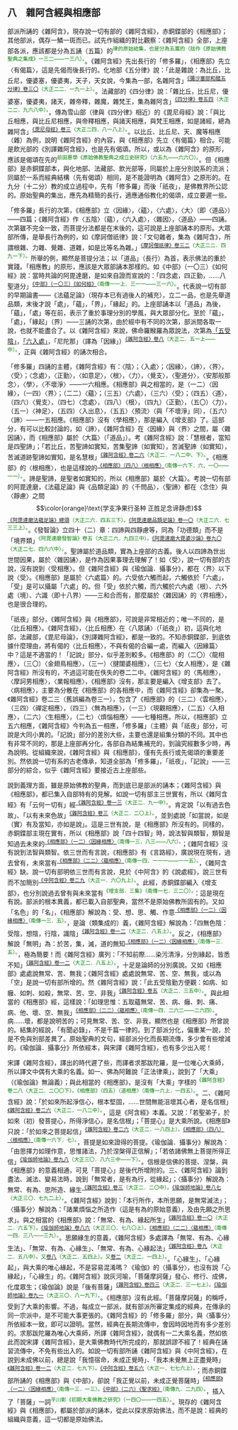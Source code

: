 ## 八　雜阿含經與相應部

部派所誦的《雜阿含》，現存說一切有部的《雜阿含經》，赤銅鍱部的《相應部》；其他部派，偶存一鱗一斑而已。試先作組織的對比觀察：《雜阿含經》全部，上座部各派，應該都是分為五誦（五篇）的<sup><font color="green">律的原始結集，也是分為五篇的（拙作《原始佛教聖典之集成》一三二——一三八）。</font></sup>。《雜阿含經》先出長行的「修多羅」，《相應部》先立〈有偈篇〉，這是先偈而後長行的。化地部《五分律》說：「此是雜說：為比丘，比丘尼，優婆塞，優婆夷，天子，天女說，今集為一部，名雜阿含」<sup><font color="green">[《彌沙塞部和醯五分律》卷三〇](https://github.com/gwsice/buddhism/blob/master/%E6%88%92%E5%BE%8B/%E5%B0%8F%E4%B9%98/%E4%BA%94%E5%88%86%E5%BE%8B/30.md#ci_shi_za_shuo)（大正二二．一九一上）。</font></sup>。法藏部的《四分律》說：「雜比丘，比丘尼，優婆塞，優婆夷，諸天，雜帝釋，雜魔，雜梵王，集為雜阿含」<sup><font color="green">[《四分律》卷五四](https://github.com/gwsice/buddhism/blob/master/%E6%88%92%E5%BE%8B/%E5%B0%8F%E4%B9%98/%E5%9B%9B%E5%88%86%E5%BE%8B/54.md#ji_za_a_han)（大正二二．九六八中）。</font></sup>。傳為雪山部（律與《四分律》相近）的《毘尼母經》說：「與比丘相應，與比丘尼相應，與帝釋相應，與諸天相應，與梵王相應，如是諸經，總為雜阿含」<sup><font color="green">[《毘尼母經》卷三](https://github.com/gwsice/buddhism/blob/master/%E6%88%92%E5%BE%8B/%E5%B0%8F%E4%B9%98/%E6%AF%98%E5%B0%BC%E6%AF%8D%E7%B6%93/3.md#za_a_han)（大正二四．八一八上）。</font></sup>。以比丘、比丘尼、天、魔等相應（雜）為例，說明《雜阿含經》的內容，與《相應部》先立〈有偈篇〉相合。可能是飲光部的《別譯雜阿含經》，也是先有偈頌。所以，或以為《雜阿含》的原形，應該是偈頌在先的<sup><font color="green">前田惠學《原始佛教聖典之成立史研究》（六五九——六六〇）。</font></sup>。但《相應部》是赤銅鍱部本，與化地部、法藏部、飲光部等，同屬於上座分別說系的流派；同屬於一系而經典結構（先有偈頌）相同，是不能證明為《雜阿含》之原形的。在九分（十二分）教的成立過程中，先有「修多羅」而後「祇夜」，是佛教界所公認的。原始聖典的集出，應先為精簡的長行，適應通俗教化的偈頌，成立要遲一些。

「修多羅」長行的次第，《相應部》立〈因緣〉，〈蘊〉，〈六處〉，〈大〉（即〈道品〉）——四篇；《雜阿含經》作〈五陰〉（蘊），〈六入處〉，〈雜因〉，〈道品〉——四誦。次第雖不完全一致，而菩提分法都是在末後的，這可說是上座部誦本的原形。大眾部所傳，是舉長行為例的，如《摩訶僧祇律》說：「文句雜者，集為《雜阿含》，所謂根雜、力雜、覺雜、道雜，如是比等名為雜。」<sup><font color="green">[《摩訶僧祇律》卷三二](https://github.com/gwsice/buddhism/blob/master/%E6%88%92%E5%BE%8B/%E5%B0%8F%E4%B9%98/%E6%91%A9%E8%AF%83%E5%83%A7%E7%A5%87%E5%BE%8B/32.md#wen_ju_za)（大正二二．四九一下）。</font></sup>所舉的例，顯然是菩提分法；以「道品」（長行）為首，表示佛法的重於實踐。「相應教」的原形，應該是大眾部誦本那樣的。如《中部》（一〇三）《如何經》說：當時共論的阿毘達磨，是如來自證而宣說的：「四念處，四正勤，……八聖道分」<sup><font color="green">[《中部》（一〇三）《如何經》](https://github.com/gwsice/buddhism/blob/master/%E6%97%A9%E6%9C%9F/%E5%8D%97%E4%BC%A0%E4%B8%AD%E9%83%A8/103%20%E5%A6%82%E4%BD%95%E7%BB%8F.md)（南傳一一上．三一一——三一六）。</font></sup>。代表說一切有部的早期論書——《法蘊足論》（現存本已有過後人的補充），立二一品，也是先舉道品類，末後才說「處」，「蘊」，「界」，「緣起」的。上座部誦本以「道品」為後，「蘊」，「處」等在前，表示了重於事理分別的學風，與大眾部分化。至於「蘊」，「處」，「緣起」（界）——三誦的次第，由於經中有不同的次第，部派間各取一說，也就不能盡合了。以《雜阿含經》來說，佛命羅睺羅為眾說法，次第為[「五受陰」](https://github.com/gwsice/buddhism/blob/master/%E6%97%A9%E6%9C%9F/%E6%9D%82%E9%98%BF%E5%90%AB%E7%BB%8F/08.md#200)，[「六入處」](https://github.com/gwsice/buddhism/blob/master/%E6%97%A9%E6%9C%9F/%E6%9D%82%E9%98%BF%E5%90%AB%E7%BB%8F/08.md#198)，「尼陀那」（譯為「因緣」）<sup><font color="green">[《雜阿含經》卷八](https://github.com/gwsice/buddhism/blob/master/%E6%97%A9%E6%9C%9F/%E6%9D%82%E9%98%BF%E5%90%AB%E7%BB%8F/08.md)（大正二．五一上——中）。</font></sup>，正與《雜阿含經》的誦次相合。

「修多羅」四誦的主體，《雜阿含經》有：〈陰〉；〈入處〉；〈因緣〉，〈諦〉，〈界〉，〈受〉；〈念處〉，〈正勤〉，〈如意足〉，〈根〉，〈力〉，〈覺支〉，〈聖道分〉，〈安那般那念〉，〈學〉，〈不壞淨〉——一六相應。《相應部》與之相當的，是（一二）〈因緣〉，（一四）〈界〉；（二二）〈蘊〉；（三五）〈六處〉，（三六）〈受〉；（四五）〈道〉，（四六）〈覺支〉，（四七）〈念處〉，（四八）〈根〉，（四九）〈正勤〉，（五〇）〈力〉，（五一）〈神足〉，（五四）〈入出息〉，（五五）〈預流〉（與「不壞淨」同），（五六）〈諦〉——一五相應。《相應部》沒有〈學相應〉，那是編入《增支部》了。這部分，有可以比較討論的，如〈諦〉，《雜阿含經》在〈因緣〉與〈界〉之間，屬〈雜因誦〉，而《相應部》屬於〈大篇〉（「道品」）。考《雜阿含經》說：「慧根者，當知是四聖諦」；「若比丘，苦聖諦如實知，苦集聖諦（如實知），苦滅聖諦（如實知），苦滅道跡聖諦如實知，是名慧根」<sup><font color="green">[《雜阿含經》卷二六](https://github.com/gwsice/buddhism/blob/master/%E6%97%A9%E6%9C%9F/%E6%9D%82%E9%98%BF%E5%90%AB%E7%BB%8F/26.md#he_deng_wei_hui_gen)（大正二．一八二中、下）。</font></sup>。《相應部》的〈根相應〉，也是這樣說的<sup><font color="green">[《相應部》（四八）〈根相應〉](https://github.com/gwsice/buddhism/blob/master/%E6%97%A9%E6%9C%9F/%E5%8D%97%E4%BC%A0%E7%9B%B8%E5%BA%94%E9%83%A8/05%E5%A4%A7%E7%AF%87/48%20%E6%A0%B9%E7%9B%B8%E5%BA%941-3.md#yi_he_wei_hui_gen_1)（南傳一六下．六、一〇——一一）。</font></sup>。諦是聖諦，是聖者如實知的，所以《相應部》屬於〈大篇〉。考說一切有部的阿毘達磨，《法蘊足論》與《品類足論》的〈千問品〉，〈聖諦〉都在〈念住〉與〈靜慮〉之間$$\color{orange}\text{学支净果行圣种    正胜足念谛静虑}$$<sup><font color="green">[《阿毘達磨法蘊足論》總頌](https://github.com/gwsice/buddhism/blob/master/%E9%83%A8%E6%B4%BE/%E8%AF%B4%E4%B8%80%E5%88%87%E6%9C%89%E9%83%A8/%E9%98%BF%E6%AF%97%E8%BE%BE%E7%A3%A8%E6%B3%95%E8%95%B4%E8%B6%B3%E8%AE%BA/01.md)（大正二六．四五三下）。[《阿毘達磨品類足論》卷一〇](https://github.com/gwsice/buddhism/blob/master/%E9%83%A8%E6%B4%BE/%E8%AF%B4%E4%B8%80%E5%88%87%E6%9C%89%E9%83%A8/%E9%98%BF%E6%AF%98%E8%BE%BE%E7%A3%A8%E5%93%81%E7%B1%BB%E8%B6%B3%E8%AE%BA/10.md#qian_wen_pin)（大正二六．七三三上）。</font></sup>。《發智論》立四十（二）章：四諦與四靜慮等，同為「功德類」而不是「境界類」<sup><font color="green">《阿毘達磨發智論》卷五（大正二六．九四三中）。[《阿毘達磨大毘婆沙論》卷九〇](https://github.com/gwsice/buddhism/blob/master/%E9%83%A8%E6%B4%BE/%E8%AF%B4%E4%B8%80%E5%88%87%E6%9C%89%E9%83%A8/%E5%A4%A7%E6%AF%97%E5%A9%86%E6%B2%99%E8%AE%BA/090.md#si_shi_er_zhang)（大正二七．四六六中）。</font></sup>。聖諦屬於道品類，實為上座部的古義。後人以四諦為世出世間因果，屬於〈雜因誦〉，是作為因果事理去理解了！如〈受〉，說一切有部的古說，沒有說到〈受相應〉。但《雜阿含經》與《瑜伽論．攝事分》，都在〈界〉以下說〈受〉。《相應部》是屬於〈六處篇〉的。六受依六觸而起，六觸依於「六處」，「受」是可以攝屬「六處」的。但「受」依於六觸，而六觸於六內處（根）、六外處（境）、六識（即十八界）——三和合而有，那麼屬於〈雜因誦〉的〈界相應〉，也是很合理的。

「祇夜」部分，《雜阿含經》與《相應部》，可說是非常相近的；唯一不同的，是〈比丘相應〉。《雜阿含經》，〈比丘相應〉在〈八眾誦〉（「祇夜」）初，這與化地部，法藏部，《毘尼母論》，《別譯雜阿含經》，都是一致的。不知赤銅鍱部，到底依據什麼理由，將有偈的〈比丘相應〉，不與有偈的合編一處，而編入〈因緣篇〉中？這是不適當的！「記說」部分，似乎差別較多。《相應部》的（二〇）〈龍相應〉，（三〇）〈金翅鳥相應〉，（三一）〈揵闥婆相應〉，（三七）〈女人相應〉，是《雜阿含經》所沒有的，不過這可能在佚失的卷二二中。《雜阿含經》的〈馬相應〉，〈摩訶男相應〉，〈業報相應〉，《相應部》沒有，那主要是編入《增支部》去了。〈病相應〉，主要為分散在《相應部》的各相應中，而《雜阿含經》卻集為一聚。《雜阿含經》卷二三（舊誤編為卷三一），包含了《相應部》的（三二）〈雲相應〉，（三四）〈禪定相應〉，（四三）〈無為相應〉，（一三）〈現觀相應〉，（二五）〈入相應〉，（二六）〈生相應〉，（二七）〈煩惱相應〉——七種相應。所以，《相應部》立五六相應，《雜阿含經》今判為五一相應，「修多羅」（主體）與「祇夜」部分，可說是大同小異的。「記說」部分的差別大些，主要也還是組集分類的不同。其中也有非常不同的，那是上座部再分化，各部自為結集補充的，到論究經數多少時，再為說明。從組織來說，《雜阿含經》與《相應部》，僅有先長行或先偈頌的重要差別。然依說一切有系的古老傳承，知道全部為「修多羅」，「祇夜」，「記說」——三部分的綜合，似乎《雜阿含經》要接近古上座部些。

說到義理方面，雖是原始佛教的聖典，而到底已是部派的誦本；《雜阿含經》與《相應部》，都已集入自部特有的見解。如說一切有部主三世實有，所以《雜阿含經》有「云何一切有」經<sup><font color="green">[《雜阿含經》卷一三](https://github.com/gwsice/buddhism/blob/master/%E6%97%A9%E6%9C%9F/%E6%9D%82%E9%98%BF%E5%90%AB%E7%BB%8F/13.md#320)（大正二．九一中）。</font></sup>。肯定說「以有過去色故」、「以有未來色故」<sup><font color="green">[《雜阿含經》卷三](https://github.com/gwsice/buddhism/blob/master/%E6%97%A9%E6%9C%9F/%E6%9D%82%E9%98%BF%E5%90%AB%E7%BB%8F/03.md#79)（大正二．二〇上）。</font></sup>，並到處說「如當說，如是（實）有及當知，亦如是說」。這是三世有說，是《相應部》所沒有的。同樣的，赤銅鍱部主現在實有，所以《相應部》說「四十四智」時，說法智與類智，類智是知過去未來的<sup><font color="green">[《相應部》（一二）〈因緣相應〉](https://github.com/gwsice/buddhism/blob/master/%E6%97%A9%E6%9C%9F/%E5%8D%97%E4%BC%A0%E7%9B%B8%E5%BA%94%E9%83%A8/02%E5%9B%A0%E7%BC%98%E7%AF%87/12%20%E5%9B%A0%E7%BC%98%E7%9B%B8%E5%BA%94%203-4.md#si_shi_si_zhi)（南傳一三．八三——八六）。</font></sup>；《雜阿含經》沒有說到法智與類智。依三世而有言說，《相應部》有《言路經》，廣說現在現有，過去曾有，未來當有<sup><font color="green">[《相應部》（二二）〈蘊相應〉](https://github.com/gwsice/buddhism/blob/master/%E6%97%A9%E6%9C%9F/%E5%8D%97%E4%BC%A0%E7%9B%B8%E5%BA%94%E9%83%A8/03%E7%8A%8D%E5%BA%A6%E7%AF%87/22%20%E8%95%B4%E7%9B%B8%E5%BA%94%202.1-2.md#yan_lu)（南傳一四．一一一——一一五）。</font></sup>，《雜阿含經》缺。說一切有部明依三世而有言說，見於《中阿含》的《說處經》，說三世有而不加簡別<sup><font color="green">[《中阿含經》卷二九](https://github.com/gwsice/buddhism/blob/master/%E6%97%A9%E6%9C%9F/%E4%B8%AD%E9%98%BF%E5%90%AB%E7%BB%8F/29.md#119)（大正一．六〇九上）。</font></sup>。此經，赤銅鍱部編入《增支部》，也分別說過去曾有與未來當有<sup><font color="green">《增支部．三集》（南傳一七．三二〇）。</font></sup>：這是現在有說。部派的根本異義，都已載入自部聖典，當然不是原始佛教所固有的。又如「名色」的「名」，《相應部》解說為：受、想、思、觸、作意<sup><font color="green">[《相應部》（一二）〈因緣相應〉](https://github.com/gwsice/buddhism/blob/master/%E6%97%A9%E6%9C%9F/%E5%8D%97%E4%BC%A0%E7%9B%B8%E5%BA%94%E9%83%A8/02%E5%9B%A0%E7%BC%98%E7%AF%87/12%20%E5%9B%A0%E7%BC%98%E7%9B%B8%E5%BA%94%201-2.md#he_wei_ming_se)（南傳一三．五）。</font></sup>，是論（類集成的）義，《雜阿含經》解說為：「四無色陰：受陰，想陰，行陰，識陰」<sup><font color="green">[《雜阿含經》卷一二](https://github.com/gwsice/buddhism/blob/master/%E6%97%A9%E6%9C%9F/%E6%9D%82%E9%98%BF%E5%90%AB%E7%BB%8F/12.md#yun_he_ming)（大正二．八五上）。</font></sup>。反之，《相應部》解說「無明」為：於苦，集，滅，道的無知<sup><font color="green">[《相應部》（一二）〈因緣相應〉](https://github.com/gwsice/buddhism/blob/master/%E6%97%A9%E6%9C%9F/%E5%8D%97%E4%BC%A0%E7%9B%B8%E5%BA%94%E9%83%A8/02%E5%9B%A0%E7%BC%98%E7%AF%87/12%20%E5%9B%A0%E7%BC%98%E7%9B%B8%E5%BA%94%201-2.md#he_wei_wu_ming)（南傳一三．五）。</font></sup>，極為簡要！而《雜阿含經》廣列：「不知前際……染污清淨，分別緣起，皆悉不知」<sup><font color="green">[《雜阿含經》卷一二](https://github.com/gwsice/buddhism/blob/master/%E6%97%A9%E6%9C%9F/%E6%9D%82%E9%98%BF%E5%90%AB%E7%BB%8F/12.md#bi_yun_he_wu_ming)（大正二．八五上）。</font></sup>，十足是論師的分別廣說。又如《相應部》處處說無常、苦、無我；《雜阿含經》處處說無常、苦、空、無我，或以為「空」是說一切有部所增的。然《雜阿含經》說：「此五受陰勤方便觀：如病、如癰、如刺、如殺，無常、苦、空、非我」<sup><font color="green">[《雜阿含經》卷五](https://github.com/gwsice/buddhism/blob/master/%E6%97%A9%E6%9C%9F/%E6%9D%82%E9%98%BF%E5%90%AB%E7%BB%8F/05.md#wu_shou_yin_fang_bian_guan)（大正二．三五中）。</font></sup>。與此相當的《相應部》經，這樣說：「如理思惟：五取蘊無常、苦、病、癰、刺、痛、病、他、壞、空、無我」<sup><font color="green">[《相應部》（二二）〈蘊相應〉](https://github.com/gwsice/buddhism/blob/master/%E6%97%A9%E6%9C%9F/%E5%8D%97%E4%BC%A0%E7%9B%B8%E5%BA%94%E9%83%A8/03%E7%8A%8D%E5%BA%A6%E7%AF%87/22%20%E8%95%B4%E7%9B%B8%E5%BA%94%203.1-3.md#ru_li_zuo_yi_wu_qu_yun)（南傳一四．二六二——二六四）。</font></sup>。病……壞，都是說明苦的；可見無常、苦、空、非我，顯然也是《相應部》所曾說的。結集的經說，「有聞必錄」，不是千篇一律的。到了部派分化，偏重某一說，於是不免與別部差異了。原始聖典的文句，經部派分化而長期流傳，多少會有些增減的。《瑜伽論．攝事分》所依經本，與宋譯《雜阿含經》，也有多少出入呢！

宋譯《雜阿含經》，譯出的時代遲了些，而譯者求那跋陀羅，是一位唯心大乘師，所以譯文中偶有大乘的名義。如一、佛為阿難說「正法律乘」，說到了「大乘」（《瑜伽論》無論義）；與此相當的《相應部》，是沒有「大乘」字樣的<sup><font color="green">《雜阿含經》卷二八（大正二．二〇〇下）。《相應部》（四五）〈道相應〉（南傳一六上．一四五）。</font></sup>。二、《雜阿含經》說：「於如來所起淨信心，根本堅固，……世間無能沮壞其心者，是名信根」<sup><font color="green">[《雜阿含經》卷二六](https://github.com/gwsice/buddhism/blob/master/%E6%97%A9%E6%9C%9F/%E6%9D%82%E9%98%BF%E5%90%AB%E7%BB%8F/26.md#he_deng_wei_xin_gen)（大正二．一八二中）。</font></sup>，這是《阿含經》本義。又說：「若聖弟子，於如來（初）發菩提心，所得淨信心，是名信根」；「菩提心」是大乘所說。《相應部》只說：「於如來之菩提起信」<sup><font color="green">[《雜阿含經》卷二六](https://github.com/gwsice/buddhism/blob/master/%E6%97%A9%E6%9C%9F/%E6%9D%82%E9%98%BF%E5%90%AB%E7%BB%8F/26.md#pu_ti_xin_xin_gen)（大正二．一八四上）。[《相應部》（四八）〈根相應〉](https://github.com/gwsice/buddhism/blob/master/%E6%97%A9%E6%9C%9F/%E5%8D%97%E4%BC%A0%E7%9B%B8%E5%BA%94%E9%83%A8/05%E5%A4%A7%E7%AF%87/48%20%E6%A0%B9%E7%9B%B8%E5%BA%941-3.md#ru_lai_pu_ti_jian_xin)（南傳一六下．七）。</font></sup>，菩提是如來證得的菩提。《瑜伽論．攝事分》解說為：「由思擇力如理作意，思惟諸法，乃於涅槃得正信解」；「若依諸佛無上菩提所得正信」<sup><font color="green">[《瑜伽師地論》卷九八](https://github.com/gwsice/buddhism/blob/master/%E5%A4%A7%E4%B9%98/%E7%91%9C%E4%BC%BD%E8%A1%8C/%E5%94%AF%E8%AF%86/%E7%91%9C%E4%BC%BD%E5%B8%88%E5%9C%B0%E8%AE%BA/98.md#you_si_ze_li)（大正三〇．八六三中——下）。</font></sup>。信根是信佛的菩提、涅槃，與《相應部》的意義相通，可見「菩提心」是後代所增附的。三、《雜阿含經》論到盡法、滅法、變易法時，說到「無常者，是有為行，從緣起」；〈攝事分〉解說為：無常、有為、思所造、緣生<sup><font color="green">[《雜阿含經》卷三](https://github.com/gwsice/buddhism/blob/master/%E6%97%A9%E6%9C%9F/%E6%9D%82%E9%98%BF%E5%90%AB%E7%BB%8F/03.md#wu_chang_you_wei_xing)（大正二．二〇中）。[《瑜伽師地論》卷八七](https://github.com/gwsice/buddhism/blob/master/%E5%A4%A7%E4%B9%98/%E7%91%9C%E4%BC%BD%E8%A1%8C/%E5%94%AF%E8%AF%86/%E7%91%9C%E4%BC%BD%E5%B8%88%E5%9C%B0%E8%AE%BA/87.md#mie_huai_fa)（大正三〇．七九二上）。</font></sup>。《雜阿含經》說到：「本行所作，本所思願，是無常滅法」；〈攝事分〉解說為：「諸業煩惱之所造作（這是有為的原始意義），及由先願之所思求」。與之相當的《相應部》說：「無常、有為、緣起所生」<sup><font color="green">[《雜阿含經》卷一〇](https://github.com/gwsice/buddhism/blob/master/%E6%97%A9%E6%9C%9F/%E6%9D%82%E9%98%BF%E5%90%AB%E7%BB%8F/10.md#wu_shou_yin_ben_xing_suo_zuo)（大正二．六五下）。[《瑜伽師地論》卷八六](https://github.com/gwsice/buddhism/blob/master/%E5%A4%A7%E4%B9%98/%E7%91%9C%E4%BC%BD%E8%A1%8C/%E5%94%AF%E8%AF%86/%E7%91%9C%E4%BC%BD%E5%B8%88%E5%9C%B0%E8%AE%BA/86.md#zhu_ye_fan_nao_zao_zuo)（大正三〇．七八〇上）。[《相應部》（二二）〈蘊相應〉](https://github.com/gwsice/buddhism/blob/master/%E6%97%A9%E6%9C%9F/%E5%8D%97%E4%BC%A0%E7%9B%B8%E5%BA%94%E9%83%A8/03%E7%8A%8D%E5%BA%A6%E7%AF%87/22%20%E8%95%B4%E7%9B%B8%E5%BA%94%201.1-2.md#fa_zhi_mie_gu_shuo_mie)（南傳一四．三八——三九）。</font></sup>。思願緣生的意義，《雜阿含經》多處譯為「無常、有為、心緣生法」、「無常、有為、心緣生」、「無常、有為、心緣起法」<sup><font color="green">[《雜阿含經》卷九](https://github.com/gwsice/buddhism/blob/master/%E6%97%A9%E6%9C%9F/%E6%9D%82%E9%98%BF%E5%90%AB%E7%BB%8F/09.md#wu_chang_you_wei)（大正二．五八中）。又[卷八](https://github.com/gwsice/buddhism/blob/master/%E6%97%A9%E6%9C%9F/%E6%9D%82%E9%98%BF%E5%90%AB%E7%BB%8F/08.md#wu_chang_you_wei)（大正二．五四上）。又[卷二](https://github.com/gwsice/buddhism/blob/master/%E6%97%A9%E6%9C%9F/%E6%9D%82%E9%98%BF%E5%90%AB%E7%BB%8F/02.md#wu_chang_you_wei)（大正二．一四上）。</font></sup>。「心緣生」、「心緣起」，與大乘的唯心緣起，不是容易混淆嗎？《瑜伽》的〈攝事分〉，也沒有說「心緣起」，「心緣生」的。《雜阿含經》說灰河喻，「菩薩摩訶薩」發心、修行、成佛，化度眾生；《瑜伽論》說是「後有菩薩」<sup><font color="green">[《雜阿含經》卷四三](https://github.com/gwsice/buddhism/blob/master/%E6%97%A9%E6%9C%9F/%E6%9D%82%E9%98%BF%E5%90%AB%E7%BB%8F/43.md#pu_sa)（大正二．三一七上）。[《瑜伽師地論》卷九一](https://github.com/gwsice/buddhism/blob/master/%E5%A4%A7%E4%B9%98/%E7%91%9C%E4%BC%BD%E8%A1%8C/%E5%94%AF%E8%AF%86/%E7%91%9C%E4%BC%BD%E5%B8%88%E5%9C%B0%E8%AE%BA/91.md#hou_you_pu_sa)（大正三〇．八一九下）。</font></sup>。《相應部》沒有此經。「菩薩摩訶薩」的稱呼，受到了大乘的影響。不過，每成立一部派，就有部派所審定集成的經典，在傳承的同一宗派中，是不可能大事更張的。《雜阿含經》的「修多羅」部分，與〈攝事分〉所依經本一致，即可以證明。當然，經典在長期流傳中，會因時因地而有多少差別的。求那跋陀羅為唯心大乘師，所譯《雜阿含經》，就偶有一二大乘名義，然如依此而說宋譯《雜阿含經》，是大乘佛教時代所完成的，那就誤謬不經了！經典在誦習流傳中，不免有些出入的。如說一切有部所誦《雜阿含經》與《中阿含經》，在說到未成佛以前，總是說「我憶宿命，未成正覺時」、「我本未覺無上正盡覺時」<sup><font color="green">[《雜阿含經》卷一二](https://github.com/gwsice/buddhism/blob/master/%E6%97%A9%E6%9C%9F/%E6%9D%82%E9%98%BF%E5%90%AB%E7%BB%8F/12.md#285)（大正二．七九下）。[《中阿含經》卷五六](https://github.com/gwsice/buddhism/blob/master/%E6%97%A9%E6%9C%9F/%E4%B8%AD%E9%98%BF%E5%90%AB%E7%BB%8F/56.md#wo_ben_wei_jue)（大正一．七七六上）。</font></sup>；而赤銅鍱部所誦的《相應部》與《中部》，卻說「我正覺以前，未成正覺菩薩時」<sup><font color="green">[《相應部》（一二）〈因緣相應〉](https://github.com/gwsice/buddhism/blob/master/%E6%97%A9%E6%9C%9F/%E5%8D%97%E4%BC%A0%E7%9B%B8%E5%BA%94%E9%83%A8/02%E5%9B%A0%E7%BC%98%E7%AF%87/12%20%E5%9B%A0%E7%BC%98%E7%9B%B8%E5%BA%94%201-2.md)（南傳一三．一三）。[《中部》（二六）《聖求經》](https://github.com/gwsice/buddhism/blob/master/%E6%97%A9%E6%9C%9F/%E5%8D%97%E4%BC%A0%E4%B8%AD%E9%83%A8/026%20%E5%9C%A3%E6%B1%82%E7%BB%8F.md#zheng_jue_yi_qian)（南傳九．二九四）。</font></sup>，插入了「菩薩」一詞<sup><font color="green">平川彰《初期大乘佛教之研究》（一四〇——一四五）。</font></sup>。現存的《雜阿含經》與《相應部》，都屬於部派的誦本，從此以探求原始佛法，而不是說：經典的組織與意義，這一切都是原始佛法。